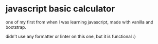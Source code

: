 # javascript basic calculator

one of my first from when I was learning javascript, made with vanilla and bootstrap.

didn't use any formatter or linter on this one, but it is functional :)
